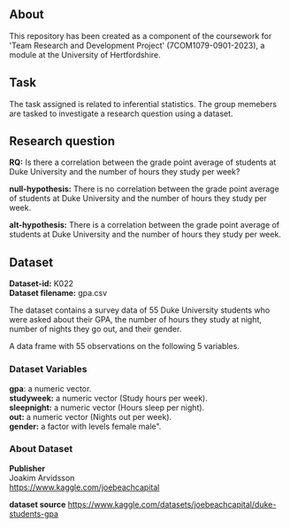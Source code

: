 ## About

This repository has been created as a component of the coursework for 'Team Research and Development Project' (7COM1079-0901-2023), a module at the University of Hertfordshire.

## Task 
The task assigned is related to inferential statistics. 
The group memebers are tasked to investigate a research question using a dataset. 

## Research question
**RQ:** Is there a correlation between the grade point average of students at Duke University and the number of hours they study per week? 

**null-hypothesis:** There is no correlation between the grade point average of students at Duke University and the number of hours they study per week.

**alt-hypothesis:** There is a correlation between the grade point average of students at Duke University and the number of hours they study per week. 

## Dataset

**Dataset-id:** K022  
**Dataset filename:** gpa.csv  


The dataset contains a survey data of 55 Duke University students who were asked about their GPA, the number of hours they study at night, number of nights they go out, and their gender.

A data frame with 55 observations on the following 5 variables.

### Dataset Variables 
**gpa**: a numeric vector.  
**studyweek:** a numeric vector (Study hours per week).  
**sleepnight:** a numeric vector (Hours sleep per night).  
**out:** a numeric vector (Nights out per week).  
**gender:** a factor with levels female male".  

### About Dataset
**Publisher**  
Joakim Arvidsson  
https://www.kaggle.com/joebeachcapital  

**dataset source**  https://www.kaggle.com/datasets/joebeachcapital/duke-students-gpa
